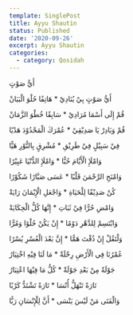 ```yaml
---
template: SinglePost
title: Ayyu Shautin
status: Published
date: '2020-09-26'
excerpt: Ayyu Shautin
categories:
  - category: Qosidah
---
```

أَيُّ صَوْتٍ  

أَيُّ صَوْتٍ بِيْ يُنَادِيْ * هَاتِفًا حُلْوَ الْبَيَانْ  

قُمْ إِلَى أَسْمَا مُرَادِيْ * سَابِقًا خُطْوَ الزَّمَانْ  

قُمْ وَبَادِرْ يَا صَدِيْقِيْ * عُمْرَكَ الْمَحْدُوْدَ هَدْيًا 

فِيْ سَبِيْلٍ فِيْ طَرِيْقِ * مُشْرِقٍ بِالنُّوْرِ هَيًّا  

وَامْلَإِ الْأَيَّامَ حُبًّا * وَامْلَإِ الدُّنْيَا عَبِيْرًا  

وَامْنَحِ الرَّحْمَنَ قَلْبًا * عَسَى صَبَّارًا شَكُوْرًا  

كُنْ صَدِيْقًا لِلْحَيَاةِ * وَاجْعَلِ الْإِيْمَانَ رَايَةْ  

وَامْضِ حُرًّا فِيْ ثَبَاتِ * إِنَّهَا كُلُّ الْحِكَايَةْ  

وَابْتَسِمْ لِلدَّهْرِ دَوْمًا * إِنْ يَكُنْ حُلْوًا وَمُرًّا  

وَلْتَقُلْ إِنْ ذُقْتَ هَمًّا * إِنَّ بَعْدَ الْعُسْرِ يُسْرًا  

عُمْرُنَا فِي الْأَرْضِ رِحْلَةْ * مَا لَنَا فِيْهِ اخْتِيَارُ  

جَوْلَةٌ مِنْ بَعْدِ جَوْلَةْ * كُلُّ مَا فِيْهَا اعْتِبَارُ  

تَارَةً تَنْهَلُّ أُنْسَا * تَارَةً تَشْتَدُّ كَرْبًا  

وَالْفَتَى مَنْ لَيْسَ يَنْسَى * أَنَّ لِلْإِنْسَانِ رَبًّا
